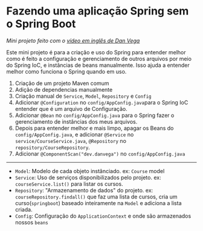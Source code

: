 # Fazendo uma aplicação Spring sem o Spring Boot

<em>Mini projeto feito com o [vídeo em inglês de Dan Vega](https://www.youtube.com/watch?v=e8aSyQo0nHo)</em>

Este mini projeto é para a criação e uso do Spring para entender melhor como é feito a configuração e gerenciamento de outros arquivos por meio do Spring IoC, e instâncias de beans manualmente. Isso ajuda a entender melhor como funciona o Spring quando em uso. 

1. Criação de um projeto Maven comum
2. Adição de dependencias manualmente
3. Criação manual de `Service`, `Model`, `Repository` e `Config`
4. Adicionar `@Configuration` no `config/AppConfig.java`para o Spring IoC entender que é um arquivo de Configuração.
5. Adicionar `@Bean` no `config/AppConfig.java` para o Spring fazer o gerenciamento de instâncias dos meus arquivos.
6. Depois para entender melhor e mais limpo, apagar os Beans do `config/AppConfig.java`, e adicionar `@Service` no `service/CourseService.java`, `@Repository` no `repository/CourseRepository`.
7. Adicionar `@ComponentScan("dev.danvega")` no `config/AppConfig.java`

<hr />

* `Model`: Modelo de cada objeto instânciado. ex: `Course` model
* `Service`: Uso de serviços disponibilizados pelo projeto. ex: `courseService.list()` para listar os cursos.
* `Repository`: "Armazenamento de dados" do projeto. ex: `courseRepository.findall()` que faz uma lista de cursos, cria um curso(`springboot`) baseado inteiramente na `Model` e adiciona a lista criada. 
* `Config`: Configuração do `ApplicationContext` e onde são armazenados nossos `beans`



